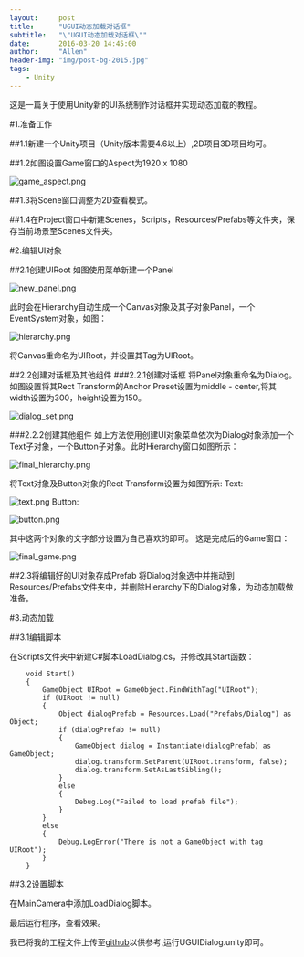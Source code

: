 ```yaml
---
layout:     post
title:      "UGUI动态加载对话框"
subtitle:   "\"UGUI动态加载对话框\""
date:       2016-03-20 14:45:00
author:     "Allen"
header-img: "img/post-bg-2015.jpg"
tags:
    - Unity
---
```

这是一篇关于使用Unity新的UI系统制作对话框并实现动态加载的教程。

#1.准备工作

##1.1新建一个Unity项目（Unity版本需要4.6以上）,2D项目3D项目均可。

##1.2如图设置Game窗口的Aspect为1920 x 1080

![game_aspect.png](http://upload-images.jianshu.io/upload_images/1674332-f99fc1a64fd6b938.png?imageMogr2/auto-orient/strip%7CimageView2/2/w/1240)

##1.3将Scene窗口调整为2D查看模式。

##1.4在Project窗口中新建Scenes，Scripts，Resources/Prefabs等文件夹，保存当前场景至Scenes文件夹。

#2.编辑UI对象

##2.1创建UIRoot
如图使用菜单新建一个Panel

![new_panel.png](http://upload-images.jianshu.io/upload_images/1674332-39278e06398c22ef.png?imageMogr2/auto-orient/strip%7CimageView2/2/w/1240)

此时会在Hierarchy自动生成一个Canvas对象及其子对象Panel，一个EventSystem对象，如图：

![hierarchy.png](http://upload-images.jianshu.io/upload_images/1674332-d7fe2f3a9f2521bf.png?imageMogr2/auto-orient/strip%7CimageView2/2/w/1240)

将Canvas重命名为UIRoot，并设置其Tag为UIRoot。


##2.2创建对话框及其他组件
###2.2.1创建对话框
将Panel对象重命名为Dialog。如图设置将其Rect Transform的Anchor Preset设置为middle - center,将其width设置为300，height设置为150。

![dialog_set.png](http://upload-images.jianshu.io/upload_images/1674332-38f45df1685d5c1a.png?imageMogr2/auto-orient/strip%7CimageView2/2/w/1240)


###2.2.2创建其他组件
如上方法使用创建UI对象菜单依次为Dialog对象添加一个Text子对象，一个Button子对象。此时Hierarchy窗口如图所示：

![final_hierarchy.png](http://upload-images.jianshu.io/upload_images/1674332-1cf6f1cc042b430b.png?imageMogr2/auto-orient/strip%7CimageView2/2/w/1240)

将Text对象及Button对象的Rect Transform设置为如图所示:
Text:

![text.png](http://upload-images.jianshu.io/upload_images/1674332-169777b98687d96e.png?imageMogr2/auto-orient/strip%7CimageView2/2/w/1240)
Button:

![button.png](http://upload-images.jianshu.io/upload_images/1674332-be2f16cfc8e840cd.png?imageMogr2/auto-orient/strip%7CimageView2/2/w/1240)

其中这两个对象的文字部分设置为自己喜欢的即可。
这是完成后的Game窗口：

![final_game.png](http://upload-images.jianshu.io/upload_images/1674332-ccc326faa88c66d5.png?imageMogr2/auto-orient/strip%7CimageView2/2/w/1240)

##2.3将编辑好的UI对象存成Prefab
将Dialog对象选中并拖动到Resources/Prefabs文件夹中，并删除Hierarchy下的Dialog对象，为动态加载做准备。

#3.动态加载

##3.1编辑脚本

在Scripts文件夹中新建C#脚本LoadDialog.cs，并修改其Start函数：

```
    void Start()
    {
        GameObject UIRoot = GameObject.FindWithTag("UIRoot");
        if (UIRoot != null)
        {
            Object dialogPrefab = Resources.Load("Prefabs/Dialog") as Object;
            if (dialogPrefab != null)
            {
                GameObject dialog = Instantiate(dialogPrefab) as GameObject;
                dialog.transform.SetParent(UIRoot.transform, false);
                dialog.transform.SetAsLastSibling();
            }
            else
            {
                Debug.Log("Failed to load prefab file");
            }
        }
        else
        {
            Debug.LogError("There is not a GameObject with tag UIRoot");
        }
    }
```

##3.2设置脚本

在MainCamera中添加LoadDialog脚本。

最后运行程序，查看效果。

我已将我的工程文件上传至[github](https://github.com/AllenKashiwa/StudyUnity)以供参考,运行UGUIDialog.unity即可。
